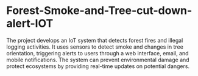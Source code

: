 # Forest-Smoke-and-Tree-cut-down-alert-IOT

The project develops an IoT system that detects forest fires and illegal logging activities. It uses sensors to detect smoke and changes in tree orientation, triggering alerts to users through a web interface, email, and mobile notifications. The system can prevent environmental damage and protect ecosystems by providing real-time updates on potential dangers.





